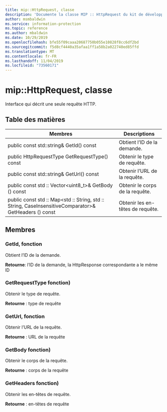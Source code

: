 ```yaml
---
title: mip::HttpRequest, classe
description: 'Documente la classe MIP :: HttpRequest du kit de développement logiciel (SDK) Microsoft Information Protection (MIP).'
author: msmbaldwin
ms.service: information-protection
ms.topic: reference
ms.author: mbaldwin
ms.date: 10/29/2019
ms.openlocfilehash: bfe55f09caaa20687750b055e10828f8cc6df2bd
ms.sourcegitcommit: f5d8cf4440a35afaa1ff1a58b2a022740ed85ffd
ms.translationtype: MT
ms.contentlocale: fr-FR
ms.lasthandoff: 11/04/2019
ms.locfileid: "73560171"
---
```

# <a name="class-miphttprequest"></a>mip::HttpRequest, classe 
Interface qui décrit une seule requête HTTP.
  
## <a name="summary"></a>Table des matières
 Membres                        | Descriptions                                
--------------------------------|---------------------------------------------
public const std::string& GetId() const  |  Obtient l’ID de la demande.
public HttpRequestType GetRequestType() const  |  Obtenir le type de requête.
public const std::string& GetUrl() const  |  Obtenir l’URL de la requête.
public const std :: Vector\<uint8_t\>& GetBody () const  |  Obtenir le corps de la requête.
public const std :: Map\<std :: String, std :: String, CaseInsensitiveComparator\>& GetHeaders () const  |  Obtenir les en-têtes de requête.
  
## <a name="members"></a>Membres
  
### <a name="getid-function"></a>GetId, fonction
Obtient l’ID de la demande.

  
**Retourne**: l’ID de la demande, la HttpResponse correspondante a le même ID
  
### <a name="getrequesttype-function"></a>GetRequestType fonction)
Obtenir le type de requête.

  
**Retourne** : type de requête
  
### <a name="geturl-function"></a>GetUrl, fonction
Obtenir l’URL de la requête.

  
**Retourne** : URL de la requête
  
### <a name="getbody-function"></a>GetBody fonction)
Obtenir le corps de la requête.

  
**Retourne** : corps de la requête
  
### <a name="getheaders-function"></a>GetHeaders fonction)
Obtenir les en-têtes de requête.

  
**Retourne** : en-têtes de requête